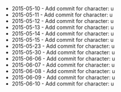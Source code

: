 - 2015-05-10 - Add commit for character: u
- 2015-05-11 - Add commit for character: u
- 2015-05-12 - Add commit for character: u
- 2015-05-13 - Add commit for character: u
- 2015-05-14 - Add commit for character: u
- 2015-05-15 - Add commit for character: u
- 2015-05-23 - Add commit for character: u
- 2015-05-30 - Add commit for character: u
- 2015-06-06 - Add commit for character: u
- 2015-06-07 - Add commit for character: u
- 2015-06-08 - Add commit for character: u
- 2015-06-09 - Add commit for character: u
- 2015-06-10 - Add commit for character: u
